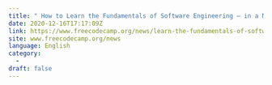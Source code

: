 ```yaml
---
title: " How to Learn the Fundamentals of Software Engineering – in a More Interesting and Less Painful Way "
date: 2020-12-16T17:17:09Z
link: https://www.freecodecamp.org/news/learn-the-fundamentals-of-software-engineering/?utm_medium=RSS&utm_source=news.12bit.vn
site: www.freecodecamp.org/news
language: English
category:
  -   
draft: false
---
```

